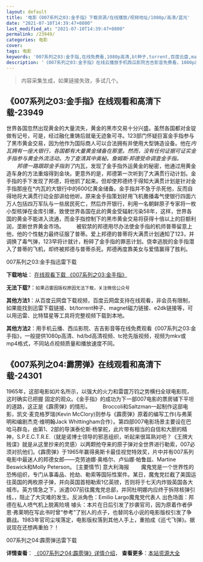 ```yaml
---
layout: default
title: '电影《007系列之03:金手指》下载资源/在线播放/视频地址/1080p/高清/蓝光'
date: "2021-07-10T14:39:47+0800"
last_modified_at: "2021-07-10T14:39:47+0800"
permalink: /23949/
categories: 电影
cover:
tags: 电影
keywords: '007系列之03:金手指,在线免费看,1080p高清,bt种子,torrent,百度云盘,magnet,磁力链,迅雷下载资源'
description: '《007系列之03:金手指》在线云播放手机西瓜影院吉吉影音免费看，1080p高清bd/hd未删减完整版和tc抢先枪版，mkv/mp4格式，附带bt/torrent种子、magnet/磁力链、百度云盘、网盘资源迅雷下载链接'
---
```


>内容采集生成，如果链接失效，多试几个。


## 《007系列之03:金手指》在线观看和高清下载-23949

世界各国忽然出现黄金的大量流失，黄金的黑市交易十分兴盛。虽然各国都对金锭做有记号，可是，经过融化重铸后就毫无迹象可寻。123部门怀疑巨富金手指参与了黑市黄金交易，因为他作为国际商人可以合法拥有并使用大型铸造设备。他在*内瓦拥有一座大银行，各国都有大量黄金储备在那里。然而，没有任何证据可证实金手指参与黄金外流活动。为了查清其中奥秘。詹姆斯·邦德受命调查金手指。 　　邦德一路跟踪金手指到了*内瓦，发现了金手指外运黄金的秘密，他通过用黄金造车身的方法重熔得到金块。更意外的是，邦德第一次听到了大满贯行动计划。金手指的手下发现了邦德，将他抓了起来。但却使邦德终于得知大满贯计划是针对金手指那座在*内瓦的大银行中的600亿黄金储备。金手指并不急于杀死他，反而自得地将大满贯行动全部讲给他听。原来金手指策划好用飞机撒播毒气使银行四面六万人包括四万军队与一些居民死亡，然后炸开银行，利用一名朝鲜原子专家将一枚小型核弹在金库引爆，致使世界各国在此的黄金受辐射污染58年，这样，世界各国的黄金不能进入流通，而金手指控制下的黑市黄金交易将获得十倍以上的巨额利润，垄断世界黄金市场。 　　被软禁的邦德用尽办法使金手指的机师普蒂留意上他，他的个性魅力最终征服了普蒂。爱上邦德的普蒂将大满贯计划通知了123，并调换了毒气弹，123早将计就计，粉碎了金手指的罪恶计划。侥幸逃脱的金手指潜入了普蒂的飞机，却终被邦德与普蒂杀死。邦德再度靠美女与爱情赢得了胜利。


007系列之03:金手指迅雷下载

**下载地址**： [在线观看下载 《007系列之03:金手指》](https://www.993dy.com//vod-detail-id-24145.html) 


**无法下载?**：`如果迅雷因版权原因无法下载，关注微信公众号 `

**其他方法1**：从百度云网盘下载视频，百度云网盘支持在线观看，非会员有限制，如果能找到迅雷下载链接、bt/torrent种子、magnet磁力链接、e2dk链接等，可以用迅雷、比特彗星等工具将完整视频下载到本地。

**其他方法2**：用手机云播、西瓜影院、吉吉影音等在线免费观看《007系列之03:金手指》，一般提供1080p高清、hd/bd高清视频、tc抢先版视频，视频为mkv或mp4格式，不同站点视频质量和播放速度不同。


## 《007系列之04:霹雳弹》在线观看和高清下载-24301

1965年，这部电影如片名所示，以强大的火力和雷霆万钧之势横扫全球电影院，这时确实已把握 固定的观众。《金手指》的成功为下一部007电影的票房铺下平坦的道路，这正是《霹雳弹》的情形。 　　Broccoli和Saltzman一起制作这部电影，凯文·麦克格罗瑞(Kevin McClory)则参与《霹雳弹》原着的编写工作(与弗莱明和编剧杰克&middot;维明翰Jack Whittingham合作）。第四部007电影场景主要设在巴哈马群岛，由第1、2部的导演泰伦斯&middot;杨掌舵，此片带有相当的自信和大胆的精神，S.P.E.C.T.R.E.（就是诺博士领导的邪恶组织，听起来很耳熟对吧？《王牌大贱谍》就是从这里抄来的灵感）以两颗抢夺来的原子弹对全世界进行勒索，007必须对抗他们。《霹雳弹》于1965年赢得奥斯卡最佳视觉特效奖，片中并有007系列电影中最迷人的邦德女郎&mdash;—克劳迪娜·奥格尔、卢仙娜·帕鲁兹、Martine Beswick和Molly Peterson。 [主要情节] 意大利海报 　　魔鬼党是一个世界性的恐怖组织，专门从事毒品、抢劫、勒索等国际性案件。某日，魔鬼党拦截了美国运往英国的两枚原子弹，并向英国首相勒索1亿英镑，否则将于七天内炸毁英国各大城市。英方情急之下，派遣007前往魔鬼党总部，并同杜明娜内应终于拆除核弹引线，，阻止了大灾难的发生。反派角色：Emilio Largo魔鬼党代表人 出色场面：邦德在私人喷气机上脱离险境 噱头：本片在日后引发了抄袭官司，因为原着作者伊恩&middot;弗莱明在写此书时曾&ldquo;参考&rdquo;了别人的点子，也替同名小说的电影版权引发了争霸战。1983年官司尘埃落定，电影版权落到其他人手上，重拍成《巡弋飞弹》。据说现在还想再重拍？！


007系列之04:霹雳弹迅雷下载

**详情查看**： [《007系列之04:霹雳弹》详情介绍](/movie/24301/)， **查看更多**：[本站资源大全](/movie/t/all/)

